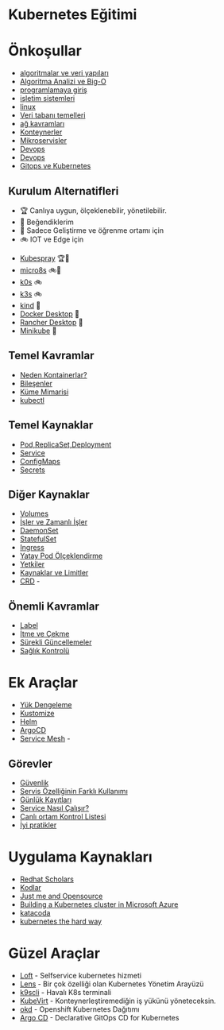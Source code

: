 # Kubernetes Eğitimi

# Önkoşullar
* [algoritmalar ve veri yapıları](https://www.youtube.com/watch?v=r3uOBb3BM-0&list=PLh9ECzBB8tJN9bckI6FbWB03HkmogKrFT)
* [Algoritma Analizi ve Big-O](https://www.youtube.com/watch?v=3bhBo9YCTpo&list=PLh9ECzBB8tJPTWIUbZjHZMMGuZcpHUv5h)
* [programlamaya giriş](https://www.youtube.com/playlist?list=PLh9ECzBB8tJNzJqD64MAS0SK5IeNCKCzY)
* [işletim sistemleri](https://www.youtube.com/watch?v=r2q_XRKrqHQ&list=PLh9ECzBB8tJO9eiwfQbcA2ThMbUSkbOWf)
* [linux](https://www.youtube.com/watch?v=_Kc9ImFpqro&list=PLh9ECzBB8tJOnxXrUTOqXfurKOZkN4mEY)
* [Veri tabanı temelleri](https://www.youtube.com/watch?v=pHKZw5EyTi4&list=PLh9ECzBB8tJOS7WQKdeUaAa5fmPLYAouD)
* [ağ kavramları](https://www.youtube.com/playlist?list=PLDUOF2Be-kzn8h0-eI0HSADJsaDDu3IUj)
* [Konteynerler](https://www.youtube.com/watch?v=hUnST9FY39I)
* [Mikroservisler](https://www.youtube.com/watch?v=Jta9jw9kAVc)
* [Devops](https://www.youtube.com/watch?v=LI9FEQyopSg)
* [Devops](https://www.youtube.com/playlist?list=PLAocyzWJktm5nxI97bQaFiiXtWO8tawCC)
* [Gitops ve Kubernetes](https://www.youtube.com/watch?v=Utjni_LbMxc)


## Kurulum Alternatifleri 

- :trophy: Canlıya uygun, ölçeklenebilir, yönetilebilir. 
- :gift_heart: Beğendiklerim
- :rowboat: Sadece Geliştirme ve öğrenme ortamı için
- :bike: IOT ve Edge için

* [Kubespray](docs/kubespray.md) :trophy::gift_heart:
* [micro8s](docs/micro8s.md) :bike::gift_heart:
* [k0s](https://github.com/k0sproject/k0s) :bike: 
* [k3s](https://k3s.io/) :bike:
* [kind](https://kind.sigs.k8s.io/) :rowboat:
* [Docker Desktop](https://www.docker.com/products/docker-desktop) :rowboat:
* [Rancher Desktop](https://rancherdesktop.io/) :rowboat:
* [Minikube](https://minikube.sigs.k8s.io/docs/) :rowboat:


## Temel Kavramlar
* [Neden Kontainerlar?](docs/neden.md)
* [Bileşenler](docs/bilesen.md)
* [Küme Mimarisi](docs/mimari.md)
* [kubectl](docs/kubectl.md)

## Temel Kaynaklar

* [Pod,ReplicaSet,Deployment](docs/pod-rs-deployment.md)
* [Service](docs/service.md)
* [ConfigMaps](docs/configmaps.md)
* [Secrets](docs/secrets.md)

## Diğer Kaynaklar
* [Volumes](docs/volumes.md)
* [İşler ve Zamanlı İşler](docs/jobs-cronjobs.md)
* [DaemonSet](docs/daemonsets.md)
* [StatefulSet](docs/statefulsets.md)
* [Ingress](docs/ingress.md)
* [Yatay Pod Ölçeklendirme](docs/hpa.md)
* [Yetkiler](docs/yetkiler.md)
* [Kaynaklar ve Limitler](docs/kaynaklar-limitler.md)
* [CRD](docs/crd.md) - 

## Önemli Kavramlar
* [Label](docs/label.md)
* [İtme ve Çekme](docs/taints-affinity.md)
* [Sürekli Güncellemeler](docs/surekli-guncellemeler.md)
* [Sağlık Kontrolü](docs/canlilik-hazirlik.md)

# Ek Araçlar
* [Yük Dengeleme](docs/metallb.md)
* [Kustomize](docs/kustomize.md)
* [Helm](docs/helm.md)
* [ArgoCD](docs/argocd.md)
* [Service Mesh](docs/service-mesh.md) - 

## Görevler
* [Güvenlik](docs/güvenlik.md)
* [Servis Özelliğinin Farklı Kullanımı](docs/lb-dis-servisler.md)
* [Günlük Kayıtları](docs/logs.md)
* [Service Nasıl Çalışır?](docs/service-nasil.md)
* [Canlı ortam Kontrol Listesi](docs/prod_checklist.md)
* [İyi pratikler](docs/best-practices.md)


# Uygulama Kaynakları

* [Redhat Scholars](https://redhat-scholars.github.io/kubernetes-tutorial/kubernetes-tutorial/index.html)
* [Kodlar](https://github.com/redhat-scholars/kubernetes-tutorial.git) 
* [Just me and Opensource](https://github.com/justmeandopensource/kubernetes/tree/master/yamls)
* [Building a Kubernetes cluster in Microsoft Azure](https://github.com/ksachdeva/k8s-examples)
* [katacoda](https://www.katacoda.com/learn?q=kubernetes&hPP=12&idx=scenarios&p=0&is_v=1)
* [kubernetes the hard way](https://github.com/kelseyhightower/kubernetes-the-hard-way)


# Güzel Araçlar

* [Loft](https://loft.sh/) - Selfservice kubernetes hizmeti
* [Lens](https://k8slens.dev/) - Bir çok özelliği olan Kubernetes Yönetim Arayüzü
* [k9scli](https://k9scli.io/) - Havalı K8s terminali
* [KubeVirt](https://kubevirt.io/) - Konteynerleştiremediğin iş yükünü yöneteceksin.
* [okd](https://www.okd.io/) - Openshift Kubernetes Dağıtımı
* [Argo CD](https://argo-cd.readthedocs.io/en/stable/) - Declarative GitOps CD for Kubernetes 



